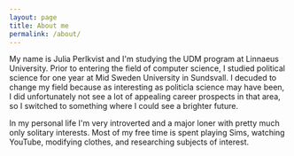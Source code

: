 ```yaml
---
layout: page
title: About me
permalink: /about/
---
```


My name is Julia Perlkvist and I'm studying the UDM program at Linnaeus University. Prior to entering the
field of computer science, I studied political science for one year at Mid Sweden University in Sundsvall.
I decuded to change my field because as interesting as politicla science may have been, I did unfortunately
not see a lot of appealing career prospects in that area, so I switched to something where I could see a
brighter future.

In my personal life I'm very introverted and a major loner with pretty much only solitary interests. Most
of my free time is spent playing Sims, watching YouTube, modifying clothes, and researching subjects of
interest.
